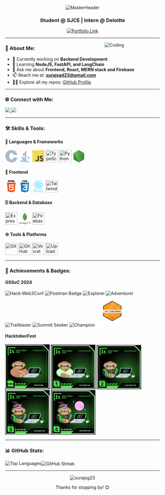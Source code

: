 <!-- Header GIF -->
<p align="center">
  <img src="https://res.cloudinary.com/dr3uuqnuz/image/upload/v1747719232/github-header-image_p6cwmu.png" alt="MasterHeader" />
</p>

<h3 align="center">Student @ SJCE | Intern @ Deloitte </h3>

<p align="center">
  <a href="https://suraj-23-portfolio.vercel.app/" target="_blank">
    <img src="https://img.shields.io/badge/-Visit My Portfolio-black?style=for-the-badge" alt="Portfolio Link"/>
  </a>
</p>

---

<img align="right" src="https://user-images.githubusercontent.com/74038190/219923809-b86dc415-a0c2-4a38-bc88-ad6cf06395a8.gif" width="180" alt="Coding" />

### 🚀 About Me:

- 🔭 Currently working on **Backend Development**
- 🌱 Learning **NodeJS, FastAPI, and LangChain**
- 💬 Ask me about **Frontend, React, MERN stack and Firebase**
- 📫 Reach me at: **surajsgd23@gmail.com**
- 👨‍💻 Explore all my repos: [GitHub Profile](https://github.com/SurajSG23?tab=repositories)

---

### 🌐 Connect with Me:
<p>
  <a href="https://www.linkedin.com/in/suraj-s-g-dhanva-995a23298/" target="_blank">
    <img src="https://img.shields.io/badge/-LinkedIn-blue?style=for-the-badge&logo=linkedin" />
  </a>
  <a href="https://instagram.com/suraj_sg23" target="_blank">
    <img src="https://img.shields.io/badge/-Instagram-E4405F?style=for-the-badge&logo=instagram&logoColor=white" />
  </a>
</p>

---

### 🛠️ Skills & Tools:

#### 🧠 Languages & Frameworks
<p>
  <img src="https://raw.githubusercontent.com/devicons/devicon/master/icons/c/c-original.svg" width="40" height="40" title="C"/>
  <img src="https://raw.githubusercontent.com/devicons/devicon/master/icons/java/java-original.svg" width="40" height="40" title="Java"/>
  <img src="https://raw.githubusercontent.com/devicons/devicon/master/icons/javascript/javascript-original.svg" width="40" height="40" title="JavaScript"/>
  <img src="https://cdn.jsdelivr.net/gh/devicons/devicon/icons/typescript/typescript-original.svg" width="40" height="40" title="TypeScript"/>
  <img src="https://cdn.jsdelivr.net/gh/devicons/devicon/icons/python/python-original.svg" width="40" height="40" title="Python"/>
  <img src="https://raw.githubusercontent.com/devicons/devicon/master/icons/nodejs/nodejs-original.svg" width="40" height="40" title="Node.js"/>
</p>

#### 🎨 Frontend
<p>
  <img src="https://raw.githubusercontent.com/devicons/devicon/master/icons/html5/html5-original-wordmark.svg" width="40" height="40" title="HTML5"/>
  <img src="https://raw.githubusercontent.com/devicons/devicon/master/icons/css3/css3-original-wordmark.svg" width="40" height="40" title="CSS3"/>
  <img src="https://raw.githubusercontent.com/devicons/devicon/master/icons/react/react-original-wordmark.svg" width="40" height="40" title="React"/>
  <img src="https://www.vectorlogo.zone/logos/tailwindcss/tailwindcss-icon.svg" width="40" height="40" title="Tailwind CSS"/>
</p>

#### 🗄️ Backend & Database
<p>
  <img src="https://img.icons8.com/office16/512/express-js.png" width="40" height="40" title="Express.js"/>
  <img src="https://raw.githubusercontent.com/devicons/devicon/master/icons/mongodb/mongodb-original-wordmark.svg" width="40" height="40" title="MongoDB"/>
  <img src="https://cdn.worldvectorlogo.com/logos/firebase-1.svg" width="40" height="40" title="Firebase"/>
</p>

#### ⚙️ Tools & Platforms
<p>
  <img src="https://cdn.jsdelivr.net/gh/devicons/devicon/icons/git/git-original.svg" width="40" height="40" title="Git"/>
  <img src="https://www.vectorlogo.zone/logos/github/github-icon.svg" width="40" height="40" title="GitHub"/>
  <img src="https://registry.npmmirror.com/@lobehub/icons-static-png/latest/files/dark/vercel.png" width="40" height="40" title="Vercel"/>
  <img src="https://uploadthing.com/favicon.ico" width="40" height="40" title="UploadThing"/>
</p>


---

### 🏅 Achievements & Badges:

#### GSSoC 2024
<p>
  <img src="https://raw.githubusercontent.com/GSSoC24/Hack-Web3Conf/refs/heads/main/assets/Hack-Web3Conf%202024%20Badge%20(2).png" width="100" title="Hack-Web3Conf"/>
  <img src="https://raw.githubusercontent.com/GSSoC24/Postman-Challenge/main/docs/assets/Postman%20White.png" width="100" title="Postman Badge"/>
  <img src="https://raw.githubusercontent.com/GSSoC24/Postman-Challenge/main/docs/assets/1.png" width="100" title="Explorer"/>
  <img src="https://raw.githubusercontent.com/GSSoC24/Postman-Challenge/main/docs/assets/2.png" width="100" title="Adventurer"/>
  <img src="https://raw.githubusercontent.com/GSSoC24/Postman-Challenge/main/docs/assets/3.png" width="100" title="Trailblazer"/>
  <img src="https://raw.githubusercontent.com/GSSoC24/Postman-Challenge/main/docs/assets/4.png" width="100" title="Summit Seeker"/>
  <img src="https://raw.githubusercontent.com/GSSoC24/Postman-Challenge/main/docs/assets/5.png" width="100" title="Champion"/>
  <img src="https://raw.githubusercontent.com/GSSoC24/Contributor/refs/heads/main/assets/Git%20Explorer.png" width="100" title="Git Explorer"/>
</p>

#### HacktoberFest
<p>
  <img src="https://github.com/SurajSG23/SurajSG23/raw/main/Badges/hacktober-fest/Screenshot%202024-10-30%20082339.png" width="145" title="Registered"/>
  <img src="https://github.com/SurajSG23/SurajSG23/raw/main/Badges/hacktober-fest/Screenshot%202024-10-30%20082400.png" width="145" title="Level 1"/>
  <img src="https://github.com/SurajSG23/SurajSG23/raw/main/Badges/hacktober-fest/Screenshot%202024-10-30%20082414.png" width="145" title="Level 2"/>
  <img src="https://github.com/SurajSG23/SurajSG23/raw/main/Badges/hacktober-fest/Screenshot%202024-10-30%20082432.png" width="145" title="Level 3"/>
  <img src="https://github.com/SurajSG23/SurajSG23/raw/main/Badges/hacktober-fest/Screenshot%202024-10-30%20082452.png" width="145" title="Level 4"/>
</p>

---

### 📊 GitHub Stats:
<p>
  <img align="left" src="https://github-readme-stats.vercel.app/api/top-langs?username=surajsg23&show_icons=true&locale=en&layout=compact" alt="Top Languages" />
</p>
<p>
  <img align="center" src="https://github-readme-streak-stats.herokuapp.com/?user=surajsg23&" alt="GitHub Streak" />
</p>

---

<p align="center">
  <img src="https://komarev.com/ghpvc/?username=Vignesh9123&label=Profile%20Views&color=0e75b6&style=flat" alt="surajsg23" />
</p>
<p align="center">
  Thanks for stopping by! 😊
</p>
